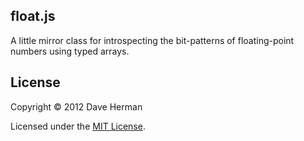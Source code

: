 ## float.js

A little mirror class for introspecting the bit-patterns of floating-point numbers using typed arrays.

## License

Copyright © 2012 Dave Herman

Licensed under the [MIT License](http://mit-license.org).
